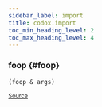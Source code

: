 ```yaml
---
sidebar_label: import
title: codox.import
toc_min_heading_level: 2
toc_max_heading_level: 4
---
```






### foop {#foop}
``` clojure
(foop & args)
```

<p><sub><a href="https://github.com/weavejester/codox/blob/master/example/src/clojure/codox/import.clj#L4-L6">Source</a></sub></p>
